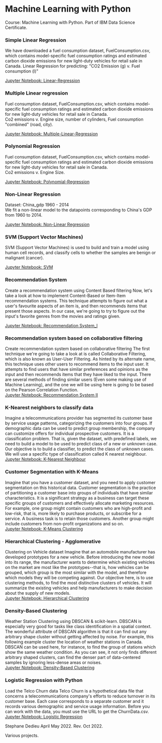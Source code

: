 # Machine Learning with Python

Course: Machine Learning with Python.
Part of IBM Data Science Certificate. 

### Simple Linear Regression

We have downloaded a fuel consumption dataset, FuelConsumption.csv, which contains model-specific fuel consumption ratings and estimated carbon dioxide emissions for new light-duty vehicles for retail sale in Canada.
Linear Regression for predicting: "CO2 Emission (g) v. Fuel consumption (l)" <br>

[Jupyter Notebook: Linear-Regression](ML0101EN-Reg-Simple-Linear-Regression-Co2_V2.ipynb)


### Multiple Linear regression 

Fuel consumption dataset, FuelConsumption.csv, which contains model-specific fuel consumption ratings and estimated carbon dioxide emissions for new light-duty vehicles for retail sale in Canada. <br>
Co2 emissions v. Engine size, number of cylinders, Fuel consumption "combined" (road, city). <br>  

[Jupyter Notebook: Multiple-Linear-Regression](ML0101EN-Reg-Mulitple-Linear-Regression-Co2-v4.ipynb)



### Polynomial Regression 

Fuel consumption dataset, FuelConsumption.csv, which contains model-specific fuel consumption ratings and estimated carbon dioxide emissions for new light-duty vehicles for retail sale in Canada. <br>
Co2 emissions v. Engine Size.  

[Jupyter Notebook: Polynomial-Regression](ML0101EN-Reg-Polynomial-Regression-Co2-V2.ipynb)


### Non-Linear Regression 
Dataset: China_gdp 1960 - 2014  <br>
We fit a non-linear model to the datapoints corresponding to China's GDP from 1960 to 2014.

[Jupyter Notebook: Non-Linear Regression](ML0101EN-Reg-NoneLinearRegression-V3.ipynb)



### SVM (Support Vector Machines)

SVM (Support Vector Machines) is used to build and train a model using human cell records, and classify cells to whether the samples are benign or malignant (cancer).


[Jupyter Notebook: SVM](ML0101EN-Classification-SVM-cancer-V2.ipynb)


### Recommendation System 
Create a recommendation system using Content Based filtering 
Now, let's take a look at how to implement Content-Based or Item-Item recommendation systems. This technique attempts to figure out what a user's favourite aspects of an item is, and then recommends items that present those aspects. In our case, we're going to try to figure out the input's favorite genres from the movies and ratings given. <br>

[Jupyter Notebook: Recommendation System_I](ML0101EN-RecommendationSystem_Content-Based-Filtering-movies-V2.ipynb)

###  Recommendation system based on collaborative filtering
Create recommendation system based on collaborative filtering
The first technique we're going to take a look at is called Collaborative Filtering, which is also known as User-User Filtering. As hinted by its alternate name, this technique uses other users to recommend items to the input user. It attempts to find users that have similar preferences and opinions as the input and then recommends items that they have liked to the input. There are several methods of finding similar users (Even some making use of Machine Learning), and the one we will be using here is going to be based on the Pearson Correlation Function. <br>
[Jupyter Notebook: Recommendation System II](ML0101EN-RecommendationSystem-Collaborative-Filtering-movies-V2.ipynb)



###  K-Nearest neighbors to classify data
Imagine a telecommunications provider has segmented its customer base by service usage patterns, categorizing the customers into four groups. If demographic data can be used to predict group membership, the company can customize offers for individual prospective customers. It is a classification problem. That is, given the dataset, with predefined labels, we need to build a model to be used to predict class of a new or unknown case.
Our objective is to build a classifier, to predict the class of unknown cases. We will use a specific type of classification called K nearest neighbour.<br>
[Jupyter Notebook: K-Nearest Neighbour](ML0101EN-K-Nearest-Neighbors-Classification_Telecom_Customer_Category-V2.ipynb)


###  Customer Segmentation with K-Means
Imagine that you have a customer dataset, and you need to apply customer segmentation on this historical data. Customer segmentation is the practice of partitioning a customer base into groups of individuals that have similar characteristics. It is a significant strategy as a business can target these specific groups of customers and effectively allocate marketing resources. For example, one group might contain customers who are high-profit and low-risk, that is, more likely to purchase products, or subscribe for a service. A business task is to retain those customers. Another group might include customers from non-profit organizations and so on.<br>
[Jupyter Notebook: K-Means Clustering](ML0101EN-K-Means-Clustering-Customer-Segmentation-V2.ipynb)

###  Hierarchical Clustering - Agglomerative

Clustering on Vehicle dataset
Imagine that an automobile manufacturer has developed prototypes for a new vehicle. Before introducing the new model into its range, the manufacturer wants to determine which existing vehicles on the market are most like the prototypes--that is, how vehicles can be grouped, which group is the most similar with the model, and therefore which models they will be competing against.
Our objective here, is to use clustering methods, to find the most distinctive clusters of vehicles. It will summarize the existing vehicles and help manufacturers to make decision about the supply of new models. <br>
[Jupyter Notebook: Hierarchical Clustering](ML0101EN-Hierarchical-Clustering-Cars-V2.ipynb)

###  Density-Based Clustering

Weather Station Clustering using DBSCAN & scikit-learn.
DBSCAN is especially very good for tasks like class identification in a spatial context. The wonderful attribute of DBSCAN algorithm is that it can find out any arbitrary shape cluster without getting affected by noise. For example, this following example cluster the location of weather stations in Canada. DBSCAN can be used here, for instance, to find the group of stations which show the same weather condition. As you can see, it not only finds different arbitrary shaped clusters, can find the denser part of data-centered samples by ignoring less-dense areas or noises.<br>
[Jupyter Notebook: Density-Based Clustering](ML0101EN-Density-Based-Clustering-Weather-V2.ipynb)


###  Logistic Regression with Python

Load the Telco Churn data
Telco Churn is a hypothetical data file that concerns a telecommunications company's efforts to reduce turnover in its customer base. Each case corresponds to a separate customer and it records various demographic and service usage information. Before you can work with the data, you must use the URL to get the ChurnData.csv.<br>
[Jupyter Notebook: Logistic Regression](ML0101EN-Classification-Logistic-Regression-Customer_Churn_V3.ipynb)



Stephane Dedieu April May 2022.
Rev. Oct 2022. 

Various projects.  



